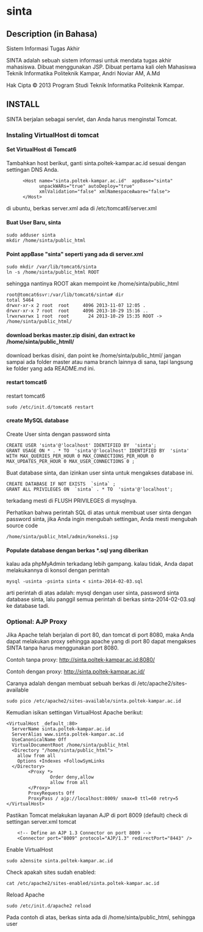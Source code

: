 sinta
=====

Description (in Bahasa)
-----------------------

Sistem Informasi Tugas Akhir

SINTA adalah sebuah sistem informasi untuk mendata tugas akhir mahasiswa. Dibuat menggunakan JSP.
Dibuat pertama kali oleh Mahasiswa Teknik Informatika Politeknik Kampar, Andri Noviar AM, A.Md

Hak Cipta &copy; 2013 Program Studi Teknik Informatika Politeknik Kampar.


INSTALL
-------

SINTA berjalan sebagai servlet, dan Anda harus menginstal Tomcat. 
### Instaling VirtualHost di tomcat

#### Set VirtualHost di Tomcat6
Tambahkan host berikut, ganti sinta.poltek-kampar.ac.id sesuai dengan settingan DNS Anda.
```
      <Host name="sinta.poltek-kampar.ac.id"  appBase="sinta"
            unpackWARs="true" autoDeploy="true"
            xmlValidation="false" xmlNamespaceAware="false">
      </Host>
```

di ubuntu, berkas server.xml ada di
/etc/tomcat6/server.xml

#### Buat User Baru, sinta
```
sudo adduser sinta
mkdir /home/sinta/public_html
```

#### Point appBase "sinta" seperti yang ada di server.xml
```
sudo mkdir /var/lib/tomcat6/sinta
ln -s /home/sinta/public_html ROOT
```
sehingga nantinya ROOT akan mempoint ke /home/sinta/public_html
```
root@tomcat6svr:/var/lib/tomcat6/sinta# dir
total 5464
drwxr-xr-x 2 root  root     4096 2013-11-07 12:05 .
drwxr-xr-x 7 root  root     4096 2013-10-29 15:16 ..
lrwxrwxrwx 1 root  root       24 2013-10-29 15:35 ROOT -> /home/sinta/public_html/
```

#### download berkas master.zip disini, dan extract ke /home/sinta/public_htmll/
download berkas disini, dan point ke /home/sinta/public_html/
jangan sampai ada folder master atau nama branch lainnya di sana, tapi langsung ke folder yang ada README.md ini.

#### restart tomcat6
restart tomcat6
```
sudo /etc/init.d/tomcat6 restart
```

#### create MySQL database
Create User sinta dengan password sinta
```
CREATE USER 'sinta'@'localhost' IDENTIFIED BY  'sinta';
GRANT USAGE ON * . * TO  'sinta'@'localhost' IDENTIFIED BY  'sinta' WITH MAX_QUERIES_PER_HOUR 0 MAX_CONNECTIONS_PER_HOUR 0 MAX_UPDATES_PER_HOUR 0 MAX_USER_CONNECTIONS 0 ;
```

Buat database sinta, dan izinkan user sinta untuk mengakses database ini.
```
CREATE DATABASE IF NOT EXISTS  `sinta` ;
GRANT ALL PRIVILEGES ON  `sinta` . * TO  'sinta'@'localhost';
```

terkadang mesti di FLUSH PRIVILEGES di mysqlnya.

Perhatikan bahwa perintah SQL di atas untuk membuat user sinta dengan password sinta, jika Anda ingin mengubah settingan, Anda mesti mengubah source code
```
/home/sinta/public_html/admin/koneksi.jsp
```

#### Populate database dengan berkas *.sql yang diberikan
kalau ada phpMyAdmin terkadang lebih gampang. kalau tidak, Anda dapat melakukannya di konsol dengan perintah
```
mysql -usinta -psinta sinta < sinta-2014-02-03.sql
```
arti perintah di atas adalah: mysql dengan user sinta, password sinta database sinta, lalu panggil semua perintah di berkas sinta-2014-02-03.sql ke database tadi.


### Optional: AJP Proxy
Jika Apache telah berjalan di port 80, dan tomcat di port 8080, maka Anda dapat melakukan proxy sehingga apache yang di port 80 dapat mengakses SINTA tanpa harus menggunakan port 8080.

Contoh tanpa proxy:
http://sinta.poltek-kampar.ac.id:8080/

Contoh dengan proxy:
http://sinta.poltek-kampar.ac.id/

Caranya adalah dengan membuat sebuah berkas di /etc/apache2/sites-available
```
sudo pico /etc/apache2/sites-available/sinta.poltek-kampar.ac.id
```
Kemudian isikan settingan VirtualHost Apache berikut:
```
<VirtualHost _default_:80>
  ServerName sinta.poltek-kampar.ac.id
  ServerAlias www.sinta.poltek-kampar.ac.id
  UseCanonicalName Off
  VirtualDocumentRoot /home/sinta/public_html
  <Directory "/home/sinta/public_html">
    allow from all
    Options +Indexes +FollowSymLinks
  </Directory>
        <Proxy *>
                Order deny,allow
                allow from all
        </Proxy>
        ProxyRequests Off
        ProxyPass / ajp://localhost:8009/ smax=0 ttl=60 retry=5
</VirtualHost>
```
Pastikan Tomcat melakukan layanan AJP di port 8009 (default)
check di settingan server.xml tomcat
```
    <!-- Define an AJP 1.3 Connector on port 8009 -->
    <Connector port="8009" protocol="AJP/1.3" redirectPort="8443" />

```

Enable VirtualHost
```
sudo a2ensite sinta.poltek-kampar.ac.id
```
Check apakah sites sudah enabled:
```
cat /etc/apache2/sites-enabled/sinta.poltek-kampar.ac.id
```
Reload Apache
```
sudo /etc/init.d/apache2 reload
```

Pada contoh di atas, berkas sinta ada di /home/sinta/public_html, sehingga user
